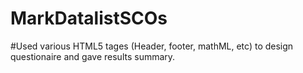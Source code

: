 # MarkDatalistSCOs
#Used various HTML5 tages (Header, footer, mathML, etc) to design questionaire and gave results summary.
